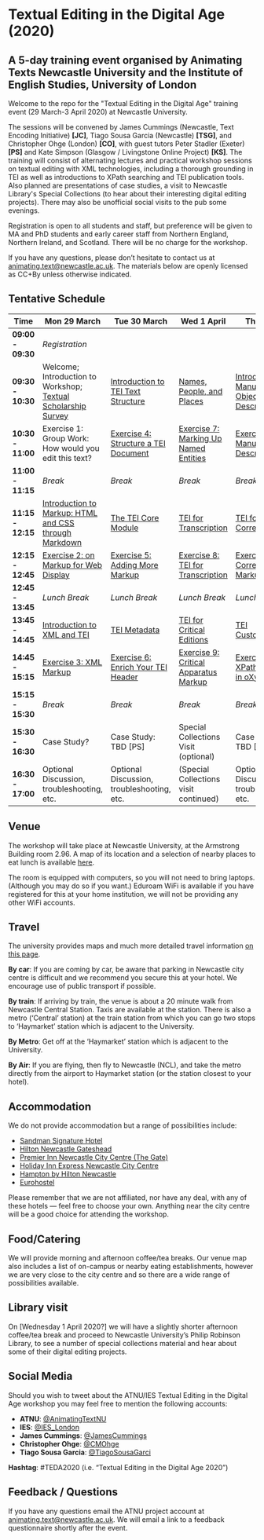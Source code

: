 # Textual Editing in the Digital Age (2020)
## A 5-day training event organised by Animating Texts Newcastle University and the Institute of English Studies, University of London

Welcome to the repo for the "Textual Editing in the Digital Age" training event (29 March-3 April 2020) at Newcastle University.

The sessions will be convened by James Cummings (Newcastle, Text Encoding Initiative) **[JC]**, Tiago Sousa Garcia (Newcastle) **[TSG]**, and Christopher Ohge (London) **[CO]**, with guest tutors Peter Stadler (Exeter) **[PS]** and Kate Simpson (Glasgow / Livingstone Online Project) **[KS]**. The training will consist of alternating lectures and practical workshop sessions on textual editing with XML technologies, including a thorough grounding in TEI as well as introductions to XPath searching and TEI publication tools. Also planned are  presentations of case studies, a visit to Newcastle Library's Special Collections (to hear about their interesting digital editing projects). There may also be unofficial social visits to the pub some evenings.

Registration is open to all students and staff, but preference will be given to MA and PhD students and early career staff from Northern England, Northern Ireland, and Scotland. There will be no charge for the workshop.

If you have any questions, please don’t hesitate to
contact us at [animating.text@newcastle.ac.uk](mailto:animating.text@newcastle.ac.uk). The materials below are openly licensed as CC+By unless otherwise indicated.


## Tentative Schedule

| Time | Mon 29 March | Tue 30 March | Wed 1 April | Thu 2 April | Fri 3 April |
|---------------|-----------------------------------------------------------------------------------------------------------------------|------------------------------------------------------------------|----------------------------------------------------------------------|-----------------------------------------------------|-------------------------------------------------|
| **09:00 - 09:30** | *Registration* | | | | |
| **09:30 - 10:30** | Welcome; Introduction to Workshop; [Textual Scholarship Survey](https://docs.google.com/presentation/d/1KxAenNla71qsLdCHmbd4xNYiP5alQrNP_6vH8yLVBKE/edit?usp=sharing) | [Introduction to TEI Text Structure](https://docs.google.com/presentation/d/1kJjnsPYkE26-0sT1D-ggA7MTyNgTLtMkpH_B_nNFBPk/edit?usp=sharing) | [Names, People, and Places](https://docs.google.com/presentation/d/1oFrGvPkebvs45x4oUrQc7S-t1zEBD1KNeUpUem43djs/edit?usp=sharing) | [Introduction to Manuscript and Object Description](https://docs.google.com/presentation/d/1Od39DaLApHl0yxB8fPm0pDlgjobVgUqIRNu4tA3fmZs/edit?usp=sharing) | [XML Searching with XPath, and Transforming TEI](https://docs.google.com/presentation/d/1MwKO_JRxP3LzFplbt19C516gZF6l-N36DO9fDHptXLU/edit?usp=sharing) | [Transforming TEI](https://docs.google.com/presentation/d/1H2BGrnYZtuHEVv5dfIhvzg5ARwJxRo2R7gL8XqHp9Ps/edit?usp=sharing) |
| **10:30 - 11:00** | Exercise 1: Group Work: How would you edit this text? | [Exercise 4: Structure a TEI Document](https://docs.google.com/document/d/1yRi8Uk5FNOx2AngdJNajMnElSz7vRho6gRnKQrCXPR4/edit?usp=sharing) | [Exercise 7: Marking Up Named Entities](https://docs.google.com/document/d/1r-AENXZESv1YngRguPmQUAAbXsL6if3E4ihafQr7wj0/edit?usp=sharing) | [Exercise 10: Manuscript Description](https://docs.google.com/document/d/1Y8D0BEXXwxMFenOrVvM35-D5Pyg0AuxokxOyy9T97OY/edit?usp=sharing) | [Exercise 13: TEI Customisation](https://docs.google.com/document/d/12KseuanUurLB5F8Br_WdVpaYf7eLs1w66aZeRWCy-Eg/edit?usp=sharing) |
| **11:00 - 11:15** | *Break* | *Break* | *Break* | *Break* | *Break* |
| **11:15 - 12:15** | [Introduction to Markup: HTML and CSS through Markdown](https://docs.google.com/presentation/d/1JNWGvToxjBvy5D5CXP7nUCLBscxOTGUFN93sbQNaOUU/edit?usp=sharing) | [The TEI Core Module](https://docs.google.com/presentation/d/1c-Ozi1OoXXknYkNM_1Hpt5e8LxtswgoUeONDQ25iuX8/edit?usp=sharing) | [TEI for Transcription](https://docs.google.com/presentation/d/1770nlJA3wYnjR1GSpELV2Dz8DIIJ4B-s-IYZkkmke7Y/edit?usp=sharing) | [TEI for Correspondence](https://docs.google.com/presentation/d/1LlZCKbS5d_2LBlIMOFa6x1Sujqh5tyQpoZOKSZ-C4kY/edit?usp=sharing) | [TEI Publication Tools](https://docs.google.com/presentation/d/1grwbVzQtssTiqur0CfZpSLFpco-htXObVo0P0K_ZAfg/edit?usp=sharing) |
| **12:15 - 12:45** | [Exercise 2: on Markup for Web Display](https://docs.google.com/document/d/1zaBOHuqjSUfJJ5f2y5J3Sq_nTbGYN662z0MPwx37-dg/edit?usp=sharing) | [Exercise 5: Adding More Markup](https://docs.google.com/document/d/16s3z47_0Xo6U90FKzsxQV6FFop_liinKJes8UutWLRo/edit?usp=sharing) | [Exercise 8: TEI for Transcription](https://docs.google.com/document/d/1SVDJxcXc3AN5wms7P10alHEhai7T4Nsk_IHwJF_ZaM8/edit?usp=sharing) | [Exercise 11: Correspondence Markup](https://docs.google.com/document/d/1_MMDUcoHcKBOB1e7SnCxSpcM_nV6NBAUGfMeyn_ZvyE/edit?usp=sharing)  |  [Exercise 14: Publication Tools](https://docs.google.com/document/d/1poxAn_uN-cmS4Au1nQ8j7SAWl6YgClIdWKqCRdkE3ng/edit?usp=sharing) |
| **12:45 - 13:45** | *Lunch Break* | *Lunch Break* | *Lunch Break* | *Lunch Break* | *Lunch Break* |
| **13:45 - 14:45** | [Introduction to XML and TEI](https://docs.google.com/presentation/d/1D6L4mCZG-vE1VbJ40jhvdzNwOBxnAIycXxuOqjeOoxw/edit?usp=sharing) | [TEI Metadata](https://docs.google.com/presentation/d/199SBVxGHJc4n8m86Oq9f3ZOpuUoauF1_G6k2r8Ap3lM/edit?usp=sharing) | [TEI for Critical Editions](https://docs.google.com/presentation/d/1fYrZbbdlGhOX_XSThjoJCWvCZ4wDWdilR2JyK3yf1Tw/edit?usp=sharing) | [TEI Customisation](https://docs.google.com/presentation/d/1jufn-n6WluZNXu24z8qOQeNu3CgKvYRu1JLyyzZZKtg/edit?usp=sharing) |
| **14:45 - 15:15** | [Exercise 3: XML Markup](https://docs.google.com/document/d/13xcJ94olFN7y1S88ydWzje0yFHqKIkx0uFxBEs4YHj0/edit?usp=sharing) | [Exercise 6: Enrich Your TEI Header](https://docs.google.com/document/d/1Trh5IlI9vds-OROx941f93_6yjMvQJmVDi9-myMhD-0/edit?usp=sharing) | [Exercise 9: Critical Apparatus Markup](https://docs.google.com/document/d/1kdoz78yG9yW8h2KBGG2khPnleIqxEbT4L_sqb3WlKrQ/edit?usp=sharing) | [Exercise 12: XPath Searching in oXygen](https://docs.google.com/document/d/1BXjVlDYHQKs96CL05cvaCkmsbJUUccK0fcSd45UzJAc/edit#) | [Exercise 15: Transform Your TEI](https://docs.google.com/document/d/1fs1CtfGhKC0KxOE1oOwKQ8ifTmv8ZV1Whd09z8s20_M/edit?usp=sharing) |
| **15:15 - 15:30** | *Break* | *Break* | *Break* | *Break* | *Break* |
| **15:30 - 16:30** | Case Study? | Case Study: TBD [PS] | Special Collections Visit (optional) | Case Study: TBD [KS]  | [Case Study: TEI for Data-Rich Documents](https://docs.google.com/presentation/d/1DoWKY09MXQHBBwJ-4TUtS3BMOqCoT4OESm78Y8e_nGA/edit?usp=sharing) [JC]? |
| **16:30 - 17:00** | Optional Discussion, troubleshooting, etc. | Optional Discussion, troubleshooting, etc. | (Special Collections visit continued) | Optional Discussion, troubleshooting, etc. | Optional Discussion, troubleshooting, etc. |


## Venue
The workshop will take place at Newcastle University, at the Armstrong Building room 2.96. A map of its location and a selection of nearby places to eat lunch is available [here](https://drive.google.com/open?id=1TpqYGzLsH5wJwcvjHabIa6kWtRy_o9LL&usp=sharing).

The room is equipped with computers, so you will not need to bring laptops. (Although you may do so if you want.) Eduroam WiFi is available if you have registered for this at your home institution, we will not be providing any other WiFi accounts.

## Travel
The university provides maps and much more detailed travel information [on this page](https://www.ncl.ac.uk/who-we-are/contact/maps/).

**By car**: If you are coming by car, be aware that parking in Newcastle city centre is difficult and we recommend you secure this at your hotel. We encourage use of public transport if possible.

**By train**: If arriving by train, the venue is about a 20 minute walk from Newcastle Central Station. Taxis are available at the station. There is also a metro (‘Central’ station) at the train station from which you can go two stops to ‘Haymarket’ station which is adjacent to the University.

**By Metro**: Get off at the ‘Haymarket’ station which is adjacent to the University.

**By Air**: If you are flying, then fly to Newcastle (NCL), and take the metro directly from the airport to Haymarket station (or the station closest to your hotel).

## Accommodation
We do not provide accommodation but a range of possibilities include: 

  * [Sandman Signature Hotel](https://www.sandmansignature.co.uk/hotels/signature-newcastle-zncl)
  * [Hilton Newcastle Gateshead](https://www3.hilton.com/en/hotels/united-kingdom/hilton-newcastle-gateshead-NCLHIHI/index.html)
  * [Premier Inn Newcastle City Centre (The Gate)](https://www.premierinn.com/gb/en/hotels/england/tyne-and-wear/newcastle/newcastle-city-centre-the-gate.html)
  * [Holiday Inn Express Newcastle City Centre](https://www.ihg.com/holidayinnexpress/hotels/gb/en/newcastle-upon-tyne/ncljb/hoteldetail)
  * [Hampton by Hilton Newcastle](https://hamptoninn3.hilton.com/en/hotels/united-kingdom/hampton-by-hilton-newcastle-NCLHXHX/index.html)
  * [Eurohostel](https://www.eurohostels.co.uk/newcastle)


Please remember that we are not affiliated, nor have any deal, with any of these hotels — feel free to choose your own. Anything near the city centre will be a good choice for attending the workshop.

## Food/Catering
We will provide morning and afternoon coffee/tea breaks. Our venue map also includes a list of on-campus or nearby eating establishments, however we are very close to the city centre and so there are a wide range of possibilities available.

## Library visit
On [Wednesday 1 April 2020?] we will have a slightly shorter afternoon coffee/tea break and proceed to Newcastle University’s Philip Robinson Library, to see a number of special collections material and hear about some of their digital editing projects.

## Social Media
Should you wish to tweet about the ATNU/IES Textual Editing in the Digital Age workshop you may feel free to mention the following accounts:
  * **ATNU**: [@AnimatingTextNU](https://twitter.com/AnimatingTextNU)
  * **IES**: [@IES_London](https://twitter.com/IES_London)
  * **James Cummings**: [@JamesCummings](https://twitter.com/JamesCummings)
  * **Christopher Ohge**: [@CMOhge](https://twitter.com/CMOhge)
  * **Tiago Sousa Garcia**: [@TiagoSousaGarci](https://twitter.com/tiagosousagarci)
  
**Hashtag**: #TEDA2020  (i.e. “Textual Editing in the Digital Age 2020”)

## Feedback / Questions
If you have any questions email the ATNU project account at animating.text@newcastle.ac.uk. We will email a link to a feedback questionnaire shortly after the event.
